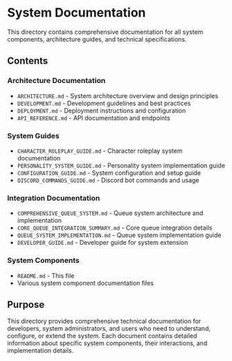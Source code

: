 # System Documentation

This directory contains comprehensive documentation for all system components, architecture guides, and technical specifications.

## Contents

### Architecture Documentation
- `ARCHITECTURE.md` - System architecture overview and design principles
- `DEVELOPMENT.md` - Development guidelines and best practices
- `DEPLOYMENT.md` - Deployment instructions and configuration
- `API_REFERENCE.md` - API documentation and endpoints

### System Guides
- `CHARACTER_ROLEPLAY_GUIDE.md` - Character roleplay system documentation
- `PERSONALITY_SYSTEM_GUIDE.md` - Personality system implementation guide
- `CONFIGURATION_GUIDE.md` - System configuration and setup guide
- `DISCORD_COMMANDS_GUIDE.md` - Discord bot commands and usage

### Integration Documentation
- `COMPREHENSIVE_QUEUE_SYSTEM.md` - Queue system architecture and implementation
- `CORE_QUEUE_INTEGRATION_SUMMARY.md` - Core queue integration details
- `QUEUE_SYSTEM_IMPLEMENTATION.md` - Queue system implementation guide
- `DEVELOPER_GUIDE.md` - Developer guide for system extension

### System Components
- `README.md` - This file
- Various system component documentation files

## Purpose

This directory provides comprehensive technical documentation for developers, system administrators, and users who need to understand, configure, or extend the system. Each document contains detailed information about specific system components, their interactions, and implementation details. 